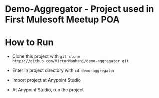 # Demo-Aggregator - Project used in First Mulesoft Meetup POA

# How to Run
- Clone this project with ``` git clone https://github.com/VictorManhani/demo-aggregator.git ```

- Enter in project directory with ``` cd demo-aggregator ```

- Import project at Anypoint Studio

- At Anypoint Studio, run the project